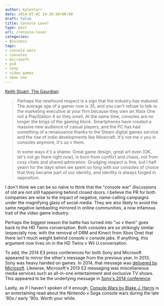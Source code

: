 ```yaml
---
author: kylestarr
date: 2014-07-02 14:39:50+00:00
draft: false
title: Console Love?
type: post
url: /console-love/
categories:
- Business
tags:
- console wars
- consoles
- microsoft
- ps4
- sony
- video games
- xbox one
---
```


[Keith Stuart, The Gaurdian](http://www.theguardian.com/technology/2014/jul/02/playstation-4-vs-xbox-one-the-console-war-that-turned-into-a-love-story?CMP=ema_565):

> Perhaps the newfound respect is a sign that the industry has matured. The average age of a gamer now is 35, and you can't refuse to talk to the marketing executive at your firm because they own an Xbox One not a PlayStation 4 so they smell. At the same time, consoles are no longer the kings of the gaming block. Smartphones have created a massive new audience of casual players, and the PC has had something of a renaissance thanks to the Steam digital games service and the rise of indie developments like Minecraft. It's not me v you in consoles anymore, it's us v them.
>
> In some ways it's a shame. Great game design, great art even (OK, let's not go there right now), is born from conflict and chaos, not from cosy chats and shared admiration. Grudging respect is fine, but I half yearn for the days when we spent so long with our consoles of choice that they became part of our identity, and identity is always forged in opposition.

I don't think we can be so naïve to think that the "console war" discussions of old are not still happening behind closed doors. I believe the PR for both companies are wise to the impact of negative, name-calling campaigns under the magnifying glass of social media. They are also likely to avoid the same negative lambasting mirrored in online communities, a now infamous trait of the video game industry.

Perhaps the biggest reason the battle has turned into "us v them" goes back to the HD Twins conversation. Both consoles are so strikingly similar (especially now, with the removal of DRM and Kinect from Xbox One) that there isn't much weight behind console v console jabs. If anything, this argument now lives on in the HD Twins v Wii U conversation.

To add, the 2014 E3 press conferences for both Sony and Microsoft appeared to mirror the other's message from the previous year. In 2013, Sony was heavy handed on games. In 2014, that message was [delivered by Microsoft](/2014/06/10/microsoft-at-e3/). Likewise, Microsoft's 2013 E3 messaging was miscellaneous media services such as all-in-one entertainment and exclusive TV shows. This appeared to be the underlying message in [Sony's 2014 conference](/2014/06/10/only-on-playstation-bro/).

Lastly, as if I haven't spoken of it enough, [Console Wars by Blake J. Harris](http://www.amazon.com/gp/product/0062276697/ref=as_li_tl?ie=UTF8&camp=1789&creative=390957&creativeASIN=0062276697&linkCode=as2&tag=tpv07-20&linkId=HZBFV4VJ24DV4R4G) is an entertaining read about the Nintendo v Sega console wars during the late '80s / early '90s. Worth your while.

